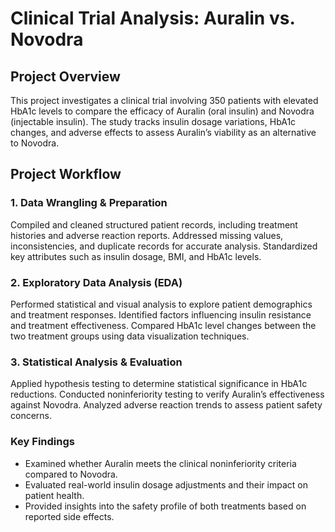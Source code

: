# Clinical Trial Analysis: Auralin vs. Novodra
## Project Overview
This project investigates a clinical trial involving 350 patients with elevated HbA1c levels to compare the efficacy of Auralin (oral insulin) and Novodra (injectable insulin). The study tracks insulin dosage variations, HbA1c changes, and adverse effects to assess Auralin’s viability as an alternative to Novodra.

## Project Workflow
### 1. Data Wrangling & Preparation
Compiled and cleaned structured patient records, including treatment histories and adverse reaction reports.
Addressed missing values, inconsistencies, and duplicate records for accurate analysis.
Standardized key attributes such as insulin dosage, BMI, and HbA1c levels.
### 2. Exploratory Data Analysis (EDA)
Performed statistical and visual analysis to explore patient demographics and treatment responses.
Identified factors influencing insulin resistance and treatment effectiveness.
Compared HbA1c level changes between the two treatment groups using data visualization techniques.
### 3. Statistical Analysis & Evaluation
Applied hypothesis testing to determine statistical significance in HbA1c reductions.
Conducted noninferiority testing to verify Auralin’s effectiveness against Novodra.
Analyzed adverse reaction trends to assess patient safety concerns.

### Key Findings
- Examined whether Auralin meets the clinical noninferiority criteria compared to Novodra.
- Evaluated real-world insulin dosage adjustments and their impact on patient health.
- Provided insights into the safety profile of both treatments based on reported side effects.

